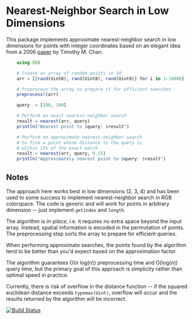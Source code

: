 # Nearest-Neighbor Search in Low Dimensions

This package implements approximate nearest-neighbor search in low dimensions for points with integer coordinates based on an elegant idea from a 2006 [paper](http://cs.uwaterloo.ca/~tmchan/sss.ps) by Timothy M. Chan.

```julia
	using SSS

	# Create an array of random points in 3d
	arr = [[rand(Uint8), rand(Uint8), rand(Uint8)] for i in 1:10000]

	# Preprocess the array to prepare it for efficient searches
	preprocess!(arr)

	query  = [100, 100]

	# Perform an exact nearest-neighbor search
	result = nearest(arr, query)
	println("Nearest point to $query: $result")

	# Perform an approximate nearest-neighbor search
	# to find a point whose distance to the query is
	# within 15% of the exact match
	result = nearest(arr, query, 0.15)
	println("Approximately nearest point to $query: $result")
```

## Notes

The approach here works best in low dimensions (2, 3, 4) and has been used to some success to implement nearest-neighbor search in RGB colorspace. The code is generic and will work for points in arbitrary dimension -- just implement `getindex` and `length`.

The algorithm is _in-place_, i.e. it requires no extra space beyond the input array. Instead, spatial information is encoded in the permutation of points. The preprocessing step sorts the array to prepare for efficient queries.

When performing approximate searches, the points found by the algorithm tend to be better than you'd expect based on the approximation factor.

The algorithm guarantees O(_n_ log(_n_)) preprocessing time and O(log(_n_)) query time, but the primary goal of this approach is simplicity rather than optimal speed in practice.

Currently, there is risk of overflow in the distance function -- if the squared euclidean distance exceeds `typemax(Uint)`, overflow will occur and the results returned by the algorithm will be incorrect.

[![Build Status](https://travis-ci.org/yurivish/SSS.jl.svg?branch=master)](https://travis-ci.org/yurivish/SSS.jl)
